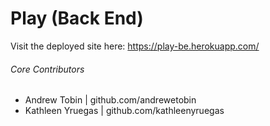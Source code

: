 # Play (Back End)

Visit the deployed site here: https://play-be.herokuapp.com/

###### Core Contributors
  - Andrew Tobin | github.com/andrewetobin
  - Kathleen Yruegas | github.com/kathleenyruegas
